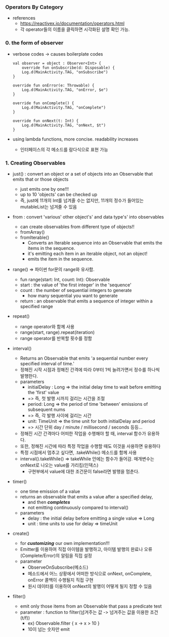 ### Operators By Category

* references
    * https://reactivex.io/documentation/operators.html
    * 각 operator들의 이름을 클릭하면 시각화된 설명 확인 가능.

### 0. the form of observer
* verbose codes -> causes boilerplate codes

      val observer = object : Observer<Int> {
          override fun onSubscribe(d: Disposable) {
          Log.d(MainActivity.TAG, "onSubscribe")
      }
    
      override fun onError(e: Throwable) {
          Log.d(MainActivity.TAG, "onError, $e")
      }
    
      override fun onComplete() {
          Log.d(MainActivity.TAG, "onComplete")
      }
    
      override fun onNext(t: Int) {
          Log.d(MainActivity.TAG, "onNext, $t")
      }

* using lambda functions, more concise. readability increases
  * 인터페이스의 각 메소드를 람다식으로 표현 가능
  
    
        


### 1. Creating Observables
* just() : convert an object or a set of objects into an Observable that emits that or those objects
  * just emits one by one!!!
  * up to 10 'objects' can be checked up
  * 즉, just에 11개의 Int를 넘겨줄 수는 없지만, 11개의 정수가 들어있는 mutableList는 넘겨줄 수 있음
  
* from : convert 'various' other object's' and data type's' into observables
  * can create observables from different type of objects!!
  * fromArray()
  * fromIterable()
    * Converts an Iterable sequence into an Observable that emits the items in the sequence.
    * it's emitting each item in an iterable object, not an object!
    * emits the item in the sequence.

* range() => 파이썬 for문의 range와 유사함.
  * fun range(start: Int, count: Int): Observable<Int>
  * start : the value of 'the first integer' in the 'sequence'
  * count : the number of sequential integers to generate
    * how many sequential you want to generate
  * return : an observable that emits a sequence of integer within a specified range

* repeat()
  * range operator와 함께 사용
  * range(start, range).repeat(iteration)
  * range operator를 반복할 횟수를 정함

* interval()
  * Returns an Observable that emits 'a sequential number every specified interval of time.'
  * 정해진 시작 시점과 정해진 간격에 따라 0부터 1씩 늘려가면서 정수를 하나씩 발행한다.
  * parameters
    * initialDelay : Long => the initial delay time to wait before emitting the 'first' value
    * => 즉, 첫 발행 시까지 걸리는 시간을 조절
    * period: Long => the period of time 'between' emissions of subsequent nums
    * => 즉, 각 발행 사이에 걸리는 시간
    * unit: TimeUnit => the time unit for both initialDelay and period
    * => 시간 단위 day / minute / millisecond / seconds 등등...
  * 정해진 시간 간격마다 어떠한 작업을 수행해야 할 때, interval 함수가 유용하다.
  * 또한, 정해진 시간에 따라 특정 작업을 수행할 때도 이것을 사용하면 유용하다
  * 특정 시점에서 멈추고 싶다면, .takeWhile() 메소드를 함께 사용
  * interval().takeWhile() => takeWhile 안에는 함수가 들어감. 매개변수는 onNext로 나오는 value를 가리킴(인덱스)
    * 구현부에서 value에 대한 조건문이 false라면 발행을 멈춘다.
    
* timer()
  * one time emission of a value
  * returns an observable that emits a value after a specified delay,
    * and then ***completes***
    * not emitting continuously compared to interval()
  * parameters
    * delay : the initial delay before emitting a single value => Long
    * unit : time units to use for delay => timeUnit
    
* create()
  * for ***customizing*** our own implementation!!!
  * Emitter를 이용하여 직접 아이템을 발행하고, 아이템 발행의 완료나 오류(Complete/Error)의 알림을 직접 설정
  * parameter
    * ObserveOnSubscribe(메소드)
    * 메소드에서 어느 상황에서 어떠한 방식으로 onNext, onComplete, onError 콜백이 수행될지 직접 구현
    * 원시 데이터를 이용하여 onNext의 발행이 어떻게 될지 정할 수 있음

* filter()
  * emit only those items from an Observable that pass a predicate test
  * parameter : function to filter(넘겨주는 값 -> 넘겨주는 값을 이용한 조건(t/f))
    * ex) Observable.filter { x -> x > 10 }
    * 10이 넘는 숫자만 emit